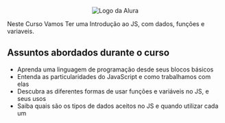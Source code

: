 <p align="center"> <img src="https://github.com/MonicaHillman/aluraplay-requisicoes/blob/main/img/logo.png" alt="Logo da Alura"> </p>

<p> Neste Curso Vamos Ter uma Introdução ao JS, com dados, funções e variaveis.</p>

## Assuntos abordados durante o curso
* Aprenda uma linguagem de programação desde seus blocos básicos
* Entenda as particularidades do JavaScript e como trabalhamos com elas
* Descubra as diferentes formas de usar funções e variáveis no JS, e seus usos
* Saiba quais são os tipos de dados aceitos no JS e quando utilizar cada um



